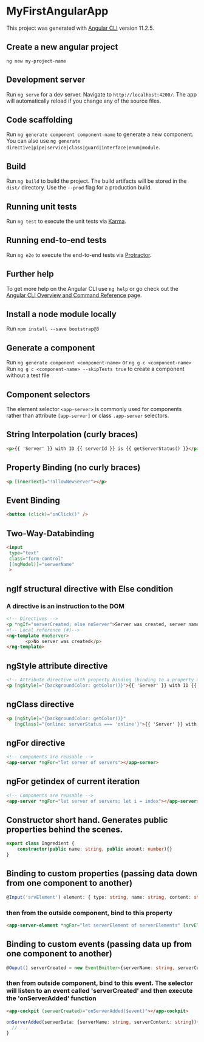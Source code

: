# MyFirstAngularApp

This project was generated with [Angular CLI](https://github.com/angular/angular-cli) version 11.2.5.

## Create a new angular project
```shell
ng new my-project-name
```

## Development server

Run `ng serve` for a dev server. Navigate to `http://localhost:4200/`. The app will automatically reload if you change any of the source files.

## Code scaffolding

Run `ng generate component component-name` to generate a new component. You can also use `ng generate directive|pipe|service|class|guard|interface|enum|module`.

## Build

Run `ng build` to build the project. The build artifacts will be stored in the `dist/` directory. Use the `--prod` flag for a production build.

## Running unit tests

Run `ng test` to execute the unit tests via [Karma](https://karma-runner.github.io).

## Running end-to-end tests

Run `ng e2e` to execute the end-to-end tests via [Protractor](http://www.protractortest.org/).

## Further help

To get more help on the Angular CLI use `ng help` or go check out the [Angular CLI Overview and Command Reference](https://angular.io/cli) page.

## Install a node module locally
Run `npm install --save bootstrap@3`

## Generate a component
Run `ng generate component <component-name>` or `ng g c <component-name>`
Run `ng g c <component-name> --skipTests true` to create a component without a test file

## Component selectors
The element selector `<app-server>` is commonly used for components rather than attribute `[app-server]` or class `.app-server` selectors.

## String Interpolation (curly braces)
```html
<p>{{ 'Server' }} with ID {{ serverId }} is {{ getServerStatus() }}</p>
```

## Property Binding (no curly braces)
```html
<p [innerText]="!allowNewServer"></p>
```

## Event Binding
```html
<button (click)="onClick()" />
```

## Two-Way-Databinding
```html
<input 
 type="text"
 class="form-control"
 [(ngModel)]="serverName"
 >
 ```

 ## ngIf structural directive with Else condition
 ### A directive is an instruction to the DOM
 ```html
 <!-- Directives -->
<p *ngIf="serverCreated; else noServer">Server was created, server name is {{ serverName }}</p>
<!-- Local reference (#)-->
<ng-template #noServer>
        <p>No server was created</p>
</ng-template>
```

## ngStyle attribute directive
```html
<!-- Attribute directive with property binding (binding to a property of the directive). It allows us to dynamically assign a styles -->
<p [ngStyle]="{backgroundColor: getColor()}">{{ 'Server' }} with ID {{ serverId }} is {{ getServerStatus() }}</p>
```

## ngClass directive
<!-- Dynamically add or remove CSS styles -->
```html
<p [ngStyle]="{backgroundColor: getColor()}"
   [ngClass]="{online: serverStatus === 'online'}">{{ 'Server' }} with ID {{ serverId }} is {{ getServerStatus() }}</p>
```

## ngFor directive
```html
<!-- Components are reusable -->
<app-server *ngFor="let server of servers"></app-server>
```

## ngFor getindex of current iteration
```html
<!-- Components are reusable -->
<app-server *ngFor="let server of servers; let i = index"></app-server>
```

## Constructor short hand. Generates public properties behind the scenes.
```typescript
export class Ingredient {
    constructor(public name: string, public amount: number){}
}
```

## Binding to custom properties (passing data down from one component to another)
```typescript
@Input('srvElement') element: { type: string, name: string, content: string }
```
### then from the outside component, bind to this property
```html
<app-server-element *ngFor="let serverElement of serverElements" [srvElement]="serverElement"><app-server-element>
```

## Binding to custom events (passing data up from one component to another)
```typescript
@Ouput() serverCreated = new EventEmitter<{serverName: string, serverContent: string}>();
```
### then from outside component, bind to this event. The selector will listen to an event called 'serverCreated' and then execute the 'onServerAdded' function
```html
<app-cockpit (serverCreated)="onServerAdded($event)"></app-cockpit>
```
```typescript
onServerAdded(serverData: {serverName: string, serverContent: string}){
  // ...
}
```
